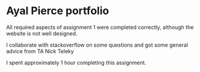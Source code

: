 # Ayal Pierce portfolio

All required aspects of assignment 1 were completed correctly, although the website is not well designed. 

I collaborate with stackoverflow on some questions and got some general advice from TA Nick Teleky

I spent approximately 1 hour completing this assignment.

